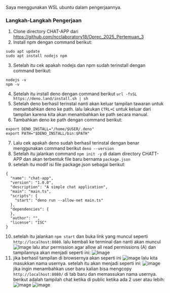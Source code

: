 Saya menggunakan WSL ubuntu dalam pengerjaannya.
### Langkah-Langkah Pengerjaan
1. Clone directory CHAT-APP dari https://github.com/ncclaboratory18/Oprec_2025_Pertemuan_3
2. Install npm dengan command berikut:
```
sudo apt update
sudo apt install nodejs npm
```
3. Setelah itu cek apakah nodejs dan npm sudah terinstall dengan command berikut:
```
nodejs -v
npm -v
```
4. Setelah itu install deno dengan command berikut `url -fsSL https://deno.land/install.sh | sh`
5. Setelah deno berhasil terinstal nanti akan keluar tampilan tawaran untuk menambahkan deno ke path. lalu lakukan `CTRL+C` untuk keluar dari tampilan karena kita akan menambahkan ke path secara manual.
6. Tambahkan deno ke path dengan command berikut:
```
export DENO_INSTALL="/home/$USER/.deno"
export PATH="$DENO_INSTALL/bin:$PATH"
```
7. Lalu cek apakah deno sudah berhasil terinstal dengan benar menggunakan command berikut `deno --version`
8. Setelah itu jalankan command `npm init -y` di dalam directory CHATT-APP dan akan terbentuk file baru bernama `package.json`
9. setelah itu modif isi file package.json sebagai berikut:
```
{
  "name": "chat-app",
  "version": "1.0.0",
  "description": "A simple chat application",
  "main": "main.ts", 
  "scripts": {
    "start": "deno run --allow-net main.ts" 
  },
  "dependencies": {
  },
  "author": "",
  "license": "ISC"
}
```
10. setelah itu jalankan `npm start` dan buka link yang muncul seperti `http://localhost:8080`. lalu kembali ke terminal dan nanti akan muncul
![Image](https://github.com/user-attachments/assets/98bb102b-edcd-4266-b773-b6795ffd7c41)
lalu atur permission agar allow all read permissions (A) dan tampilannya akan menjadi seperti ini:
![Image](https://github.com/user-attachments/assets/6d82fc17-84a7-401b-b477-f0987e71664b)
11. jika berhasil tampilan di browsernya akan seperti ini
![image](https://github.com/user-attachments/assets/19327daf-1941-4938-9737-0ef4fb10be41)
lalu kita masukkan nama usernya. setelah itu akan menjadi seperti ini:
![image](https://github.com/user-attachments/assets/2374f2f9-2c53-41c9-a2a7-55a538373751)
jika ingin menambahkan user baru kalian bisa mengcopy `http://localhost:8080/` di tab baru dan memassukan nama usernya.
berikut adalah tampilah chat ketika di public ketika ada 2 user atau lebih:
![image](https://github.com/user-attachments/assets/f7e62637-9179-4515-b341-666d914c56fd)
![image](https://github.com/user-attachments/assets/409f4593-be97-4ddd-96df-e492565063bc)

